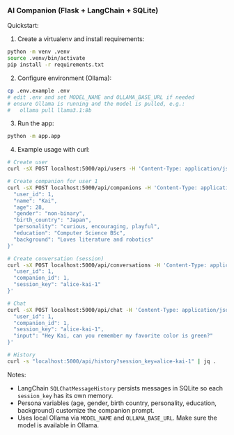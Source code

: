 ### AI Companion (Flask + LangChain + SQLite)

Quickstart:

1. Create a virtualenv and install requirements:
```bash
python -m venv .venv
source .venv/bin/activate
pip install -r requirements.txt
```

2. Configure environment (Ollama):
```bash
cp .env.example .env
# edit .env and set MODEL_NAME and OLLAMA_BASE_URL if needed
# ensure Ollama is running and the model is pulled, e.g.:
#   ollama pull llama3.1:8b
```

3. Run the app:
```bash
python -m app.app
```

4. Example usage with curl:
```bash
# Create user
curl -sX POST localhost:5000/api/users -H 'Content-Type: application/json' -d '{"username":"alice"}'

# Create companion for user 1
curl -sX POST localhost:5000/api/companions -H 'Content-Type: application/json' -d '{
  "user_id": 1,
  "name": "Kai",
  "age": 28,
  "gender": "non-binary",
  "birth_country": "Japan",
  "personality": "curious, encouraging, playful",
  "education": "Computer Science BSc",
  "background": "Loves literature and robotics"
}'

# Create conversation (session)
curl -sX POST localhost:5000/api/conversations -H 'Content-Type: application/json' -d '{
  "user_id": 1,
  "companion_id": 1,
  "session_key": "alice-kai-1"
}'

# Chat
curl -sX POST localhost:5000/api/chat -H 'Content-Type: application/json' -d '{
  "user_id": 1,
  "companion_id": 1,
  "session_key": "alice-kai-1",
  "input": "Hey Kai, can you remember my favorite color is green?"
}'

# History
curl -s "localhost:5000/api/history?session_key=alice-kai-1" | jq .
```

Notes:
- LangChain `SQLChatMessageHistory` persists messages in SQLite so each `session_key` has its own memory.
- Persona variables (age, gender, birth country, personality, education, background) customize the companion prompt.
- Uses local Ollama via `MODEL_NAME` and `OLLAMA_BASE_URL`. Make sure the model is available in Ollama.
